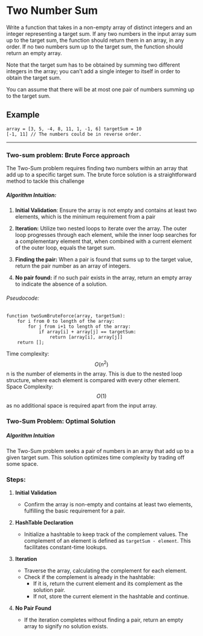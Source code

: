 # Two Number Sum

Write a function that takes in a non-empty array of distinct integers and an integer representing a target sum. If any two numbers in the input array sum up to the target sum, the function should return them in an array, in any order. If no two numbers sum up to the target sum, the function should return an empty array.

Note that the target sum has to be obtained by summing two different integers in the array; you can't add a single integer to itself in order to obtain the target sum.

You can assume that there will be at most one pair of numbers summing up to the target sum.

## Example

```plaintext
array = [3, 5, -4, 8, 11, 1, -1, 6] targetSum = 10
[-1, 11] // The numbers could be in reverse order.
```

---

### Two-sum problem: Brute Force approach

The Two-Sum problem requires finding two numbers within an array that add up to a specific target sum. The brute force solution is a straightforward method to tackle this challenge

##### Algorithm Intuition:

1. **Initial Validation**: Ensure the array is not empty and contains at least two elements, which is the minimum requirement from a pair

2. **Iteration:** Utilize two nested loops to iterate over the array. The outer loop progresses through each element, while the inner loop searches for a complementary element that, when combined with a current element of the outer loop, equals the target sum.
3. **Finding the pair:** When a pair is found that sums up to the target value, return the pair number as an array of integers.
4. **No pair found:** if no such pair exists in the array, return an empty array to indicate the absence of a solution.

###### Pseudocode:

```plaintext
function twoSumBruteForce(array, targetSum):
    for i from 0 to length of the array:
        for j from i+1 to length of the array:
            if array[i] + array[j] == targetSum:
                return [array[i], array[j]]
    return [];
```

Time complexity: $$O(n^2)$$ n is the number of elements in the array. This is due to the nested loop structure, where each element is compared with every other element.
Space Complexity: $$O(1)$$ as no additional space is required apart from the input array.

### Two-Sum Problem: Optimal Solution

##### Algorithm Intuition

The Two-Sum problem seeks a pair of numbers in an array that add up to a given target sum. This solution optimizes time complexity by trading off some space.

### Steps:

1. **Initial Validation**

   - Confirm the array is non-empty and contains at least two elements, fulfilling the basic requirement for a pair.

2. **HashTable Declaration**

   - Initialize a hashtable to keep track of the complement values. The complement of an element is defined as `targetSum - element`. This facilitates constant-time lookups.

3. **Iteration**

   - Traverse the array, calculating the complement for each element.
   - Check if the complement is already in the hashtable:
     - If it is, return the current element and its complement as the solution pair.
     - If not, store the current element in the hashtable and continue.

4. **No Pair Found**
   - If the iteration completes without finding a pair, return an empty array to signify no solution exists.

